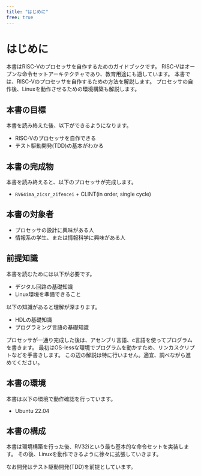 ```yaml
---
title: "はじめに"
free: true
---
```

# はじめに
本書はRISC-Vのプロセッサを自作するためのガイドブックです。
RISC-Vはオープンな命令セットアーキテクチャであり、教育用途にも適しています。
本書では、RISC-Vのプロセッサを自作するための方法を解説します。
プロセッサの自作後、Linuxを動作させるための環境構築も解説します。

## 本書の目標
本書を読み終えた後、以下ができるようになります。
* RISC-Vのプロセッサを自作できる
* テスト駆動開発(TDD)の基本がわかる

## 本書の完成物
本書を読み終えると、以下のプロセッサが完成します。
* `RV64ima_zicsr_zifencei` + CLINT(in order, single cycle)

## 本書の対象者
* プロセッサの設計に興味がある人
* 情報系の学生、または情報科学に興味がある人

## 前提知識
本書を読むためには以下が必要です。
* デジタル回路の基礎知識
* Linux環境を準備できること

以下の知識があると理解が深まります。
* HDLの基礎知識
* プログラミング言語の基礎知識

プロセッサが一通り完成した後は、アセンブリ言語、c言語を使ってプログラムを書きます。
最初はOS-lessな環境でプログラムを動かすため、リンカスクリプトなどを手書きします。
この辺の解説は特に行いません。適宜、調べながら進めてください。

## 本書の環境
本書は以下の環境で動作確認を行っています。
* Ubuntu 22.04

## 本書の構成
本書は環境構築を行った後、RV32iという最も基本的な命令セットを実装します。
その後、Linuxを動作できるように徐々に拡張していきます。

なお開発はテスト駆動開発(TDD)を前提としています。
